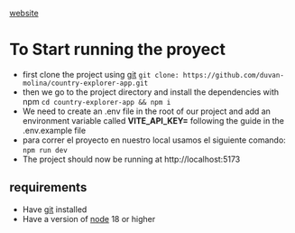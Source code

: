 [website](https://country-explorer-app.vercel.app/)

# To Start running the proyect

- first clone the project using [git](https://git-scm.com/) `git clone: https://github.com/duvan-molina/country-explorer-app.git`
- then we go to the project directory and install the dependencies with npm `cd country-explorer-app && npm i`
- We need to create an .env file in the root of our project and add an environment variable called **VITE_API_KEY=** following the guide in the .env.example file
- para correr el proyecto en nuestro local usamos el siguiente comando: `npm run dev`
- The project should now be running at http://localhost:5173

## requirements

- Have [git](https://git-scm.com/) installed
- Have a version of [node](https://nodejs.org/en) 18 or higher
